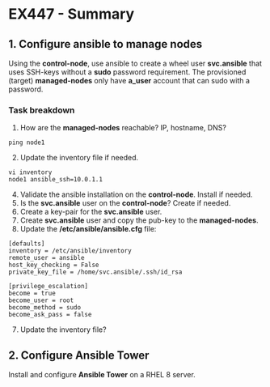 # EX447 - Summary

## 1. Configure ansible to manage nodes
Using the **control-node**, use ansible to create a wheel user **svc.ansible** that uses SSH-keys without a **sudo** password requirement. The provisioned (target) **managed-nodes** only have **a_user** account that can sudo with a password.

### Task breakdown
1. How are the **managed-nodes** reachable? IP, hostname, DNS? 
  ```
  ping node1
  ```
2. Update the inventory file if needed.
  ```
  vi inventory
  node1 ansible_ssh=10.0.1.1
  ```
4. Validate the ansible installation on the **control-node**. Install if needed.
5. Is the **svc.ansible** user on the **control-node**? Create if needed.
6. Create a key-pair for the **svc.ansible** user.
7. Create **svc.ansible** user and copy the pub-key to the **managed-nodes**.
8. Update the **/etc/ansible/ansible.cfg** file:
  ```
  [defaults]
  inventory = /etc/ansible/inventory
  remote_user = ansible
  host_key_checking = False
  private_key_file = /home/svc.ansible/.ssh/id_rsa

  [privilege_escalation]
  become = true
  become_user = root
  become_method = sudo
  become_ask_pass = false
  ```
7. Update the inventory file? 

## 2. Configure Ansible Tower
Install and configure **Ansible Tower** on a RHEL 8 server.
